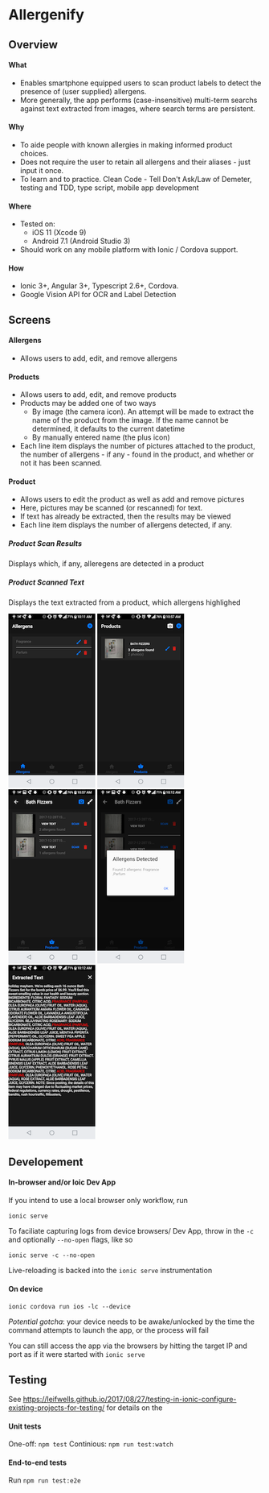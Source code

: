 # Allergenify
## Overview
#### What
- Enables smartphone equipped users to scan product labels to detect the presence of (user supplied) allergens. 
- More generally, the app performs (case-insensitive) multi-term searchs against text extracted from images, where search terms are persistent. 

#### Why
- To aide people with known allergies in making informed product choices. 
- Does not require the user to retain all allergens and their aliases - just input it once.
- To learn and to practice. Clean Code - Tell Don't Ask/Law of Demeter, testing and TDD, type script, mobile app development 

#### Where
- Tested on:
  - iOS 11 (Xcode 9)
  - Android 7.1 (Android Studio 3)
- Should work on any mobile platform with Ionic / Cordova support. 


#### How
- Ionic 3+, Angular 3+, Typescript 2.6+, Cordova.
- Google Vision API for OCR and Label Detection

## Screens
#### Allergens 
- Allows users to add, edit, and remove allergens
#### Products
- Allows users to add, edit, and remove products
- Products may be added one of two ways
  - By image (the camera icon). An attempt will be made to extract the name of the product from the image. If the name cannot be determined, it defaults to the current datetime 
  - By manually entered name (the plus icon)
- Each line item displays the number of pictures attached to the product, the number of allergens - if any - found in the product, and whether or not it has been scanned.
#### Product
- Allows users to edit the product as well as add and remove pictures
- Here, pictures may be scanned (or rescanned) for text. 
- If text has already be extracted, then the results may be viewed
- Each line item displays the number of allergens detected, if any.
##### Product Scan Results
Displays which, if any, alleregens are detected in a product
##### Product Scanned Text
Displays the text extracted from a product, which allergens highlighed

![Allergens Page](docs/1-Allergens.png)
![Products Page](docs/2-Products.png)
![Product Page](docs/3-Product.png)
![Product Scan Results Page](docs/4-ProductScanResults.png)
![Product Scanned Text Page](docs/5-ProductScannedText.png)

## Developement
#### In-browser and/or Ioic Dev App
If you intend to use a local browser only workflow, run 
```
ionic serve
```

To faciliate capturing logs from device browsers/ Dev App, throw in the `-c` and optionally `--no-open` flags, like so
```
ionic serve -c --no-open
```

Live-reloading is backed into the `ionic serve` instrumentation

#### On device
```
ionic cordova run ios -lc --device
```

*Potential gotcha*: your device needs to be awake/unlocked by the time the command attempts to launch the app, or the process will fail

You can still access the app via the browsers by hitting the target IP and port as if it were started with `ionic serve`

## Testing

See https://leifwells.github.io/2017/08/27/testing-in-ionic-configure-existing-projects-for-testing/ for details on the 

#### Unit tests
One-off: `npm test`
Continious: `npm run test:watch`

#### End-to-end tests
Run `npm run test:e2e`
